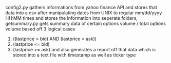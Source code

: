 config2.py gathers informations from yahoo finance API and stores that data into a csv after manipulating dates from UNIX to regular mm/dd/yyyy HH:MM times and stores the information into seperate folders, getsummary.py gets summary data of certain options volume / total options volume based off 3 logical cases
1) ((lastprice > bid) AND (lastprice < ask))
2) (lastprice <= bid)
3) (lastprice >= ask)
and also generates a report off that data which is stored into a text file with timestamp as well as ticker type
